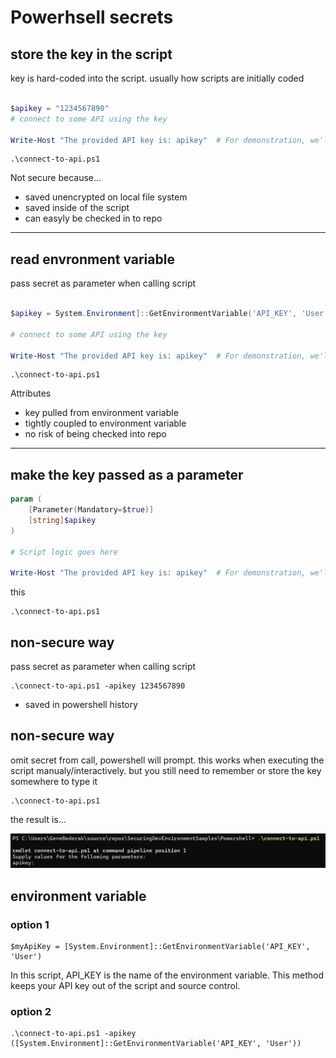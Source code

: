 # Powerhsell secrets



## store the key in the script

key is hard-coded into the script. usually how scripts are initially coded

```powershell

$apikey = "1234567890"
# connect to some API using the key

Write-Host "The provided API key is: apikey"  # For demonstration, we'll just print the APIKey value
```
```
.\connect-to-api.ps1 
```
Not secure because...

- saved unencrypted on local file system
- saved inside of the script
- can easyly be checked in to repo

______

## read envronment variable 

pass secret as parameter when calling script

```powershell

$apikey = System.Environment]::GetEnvironmentVariable('API_KEY', 'User')

# connect to some API using the key

Write-Host "The provided API key is: apikey"  # For demonstration, we'll just print the APIKey value
```
```
.\connect-to-api.ps1 
```

Attributes

- key pulled from environment variable
- tightly coupled to environment variable
- no risk of being checked into repo

______

## make the key passed as a parameter

```powershell
param (
    [Parameter(Mandatory=$true)]
    [string]$apikey
)

# Script logic goes here

Write-Host "The provided API key is: apikey"  # For demonstration, we'll just print the APIKey value
```

this 

```
.\connect-to-api.ps1 
```

## non-secure way

pass secret as parameter when calling script

```
.\connect-to-api.ps1 -apikey 1234567890
```

- saved in powershell history

## non-secure way

omit secret from call, powershell will prompt.  this works when executing the script manualy/interactively.  but you still need to remember or store the key somewhere to type it

```
.\connect-to-api.ps1 
```
the result is...

![Interactive Type Secret](interactive-type-secret.png)


## environment variable

### option 1
```
$myApiKey = [System.Environment]::GetEnvironmentVariable('API_KEY', 'User')
```

In this script, API_KEY is the name of the environment variable. This method keeps your API key out of the script and source control.


### option 2

```
.\connect-to-api.ps1 -apikey ([System.Environment]::GetEnvironmentVariable('API_KEY', 'User'))
```


